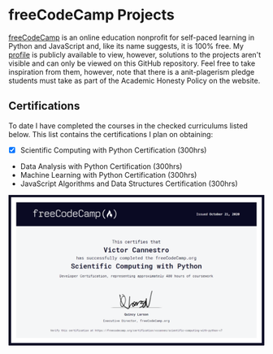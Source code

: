 # freeCodeCamp Projects
[freeCodeCamp](https://www.freecodecamp.org/learn) is an online education nonprofit for self-paced learning in Python and JavaScript and, like its name suggests, it is 100% free. My [profile](https://www.freecodecamp.org/vccannes) is publicly available to view, however, solutions to the projects aren't visible and can only be viewed on this GitHub repository. Feel free to take inspiration from them, however, note that there is a anit-plagerism pledge students must take as part of the Academic Honesty Policy on the website.  

## Certifications 
To date I have completed the courses in the checked curriculums listed below. This list contains the certifications I plan on obtaining:

- [x] Scientific Computing with Python Certification (300hrs)
- Data Analysis with Python Certification (300hrs)
- Machine Learning with Python Certification (300hrs)
- JavaScript Algorithms and Data Structures Certification (300hrs)


<img src="https://github.com/VictorCannestro/freeCodeCamp/blob/main/figs/certification_scientific_computing.PNG">
